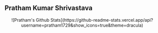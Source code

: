 ## Pratham Kumar Shrivastava

<center>
![Pratham's Github Stats](https://github-readme-stats.vercel.app/api?username=pratham1729&show_icons=true&theme=dracula)
</center>
